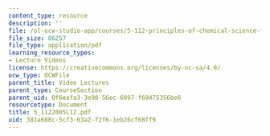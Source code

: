 ```yaml
---
content_type: resource
description: ''
file: /ol-ocw-studio-app/courses/5-112-principles-of-chemical-science-fall-2005/381a688c5cf363a2f2f61eb26cf68ff9_5_1122005L12.pdf
file_size: 86257
file_type: application/pdf
learning_resource_types:
- Lecture Videos
license: https://creativecommons.org/licenses/by-nc-sa/4.0/
ocw_type: OCWFile
parent_title: Video Lectures
parent_type: CourseSection
parent_uid: 0f6eafa3-3e90-56ec-6097-f69475356be6
resourcetype: Document
title: 5_1122005L12.pdf
uid: 381a688c-5cf3-63a2-f2f6-1eb26cf68ff9
---
```

